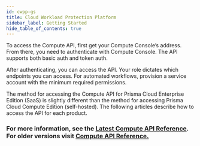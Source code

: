 ```yaml
---
id: cwpp-gs
title: Cloud Workload Protection Platform
sidebar_label: Getting Started
hide_table_of_contents: true
---
```


To access the Compute API, first get your Compute Console’s address.
From there, you need to authenticate with Compute Console.
The API supports both basic auth and token auth.

After authenticating, you can access the API.
Your role dictates which endpoints you can access.
For automated workflows, provision a service account with the minimum required permissions.

The method for accessing the Compute API for Prisma Cloud Enterprise Edition (SaaS) is slightly different than the method for accessing Prisma Cloud Compute Edition (self-hosted).
The following articles describe how to access the API for each product.
  ### For more information, see the [Latest Compute API Reference](/api/cloud/cwpp). For older versions visit [Compute API Reference.](https://cdn.twistlock.com/docs/api/twistlock_api.html)
